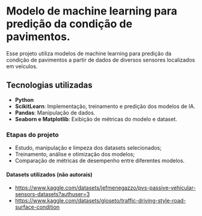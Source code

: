 # Modelo de machine learning para predição da condição de pavimentos.

Esse projeto utiliza modelos de machine learning para predição da condição de pavimentos a partir de dados de diversos sensores localizados em veículos.

## Tecnologias utilizadas
- **Python**
- **ScikitLearn**: Implementação, treinamento e predição dos modelos de IA. 
- **Pandas**: Manipulação de dados.
- **Seaborn e Matplotlib**: Exibição de métricas do modelo e dataset.

### Etapas do projeto
- Estudo, manipulação e limpeza dos datasets selecionados;
- Treinamento, análise e otimização dos modelos;
- Comparação de métricas de desempenho entre diferentes modelos.

#### Datasets utilizados **(não autorais)**
- https://www.kaggle.com/datasets/jefmenegazzo/pvs-passive-vehicular-sensors-datasets?authuser=3
- https://www.kaggle.com/datasets/gloseto/traffic-driving-style-road-surface-condition
